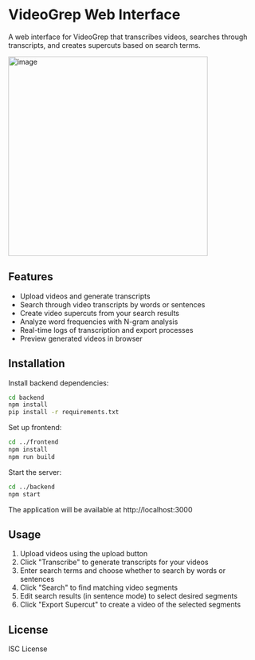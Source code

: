 # VideoGrep Web Interface

A web interface for VideoGrep that transcribes videos, searches through transcripts, and creates supercuts based on search terms. 

<img src="https://github.com/user-attachments/assets/57f25151-2282-4eaa-8e79-eb81841b3de5" alt="image" width="400" />




## Features

- Upload videos and generate transcripts
- Search through video transcripts by words or sentences  
- Create video supercuts from your search results
- Analyze word frequencies with N-gram analysis
- Real-time logs of transcription and export processes
- Preview generated videos in browser

## Installation

Install backend dependencies:
```bash
cd backend
npm install
pip install -r requirements.txt
```
Set up frontend:
```bash
cd ../frontend
npm install
npm run build
```
Start the server:

```bash
cd ../backend
npm start
```
The application will be available at http://localhost:3000

## Usage

1. Upload videos using the upload button
2. Click "Transcribe" to generate transcripts for your videos
3. Enter search terms and choose whether to search by words or sentences
4. Click "Search" to find matching video segments
5. Edit search results (in sentence mode) to select desired segments
6. Click "Export Supercut" to create a video of the selected segments

## License
ISC License
